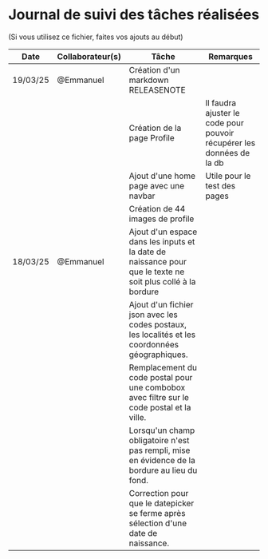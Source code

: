 # Journal de suivi des tâches réalisées

(Si vous utilisez ce fichier, faites vos ajouts au début)

| Date  | Collaborateur(s) | Tâche | Remarques |
|--------|-----------------|-------|-----------|
| 19/03/25 | @Emmanuel | Création d'un markdown RELEASENOTE
|||Création de la page Profile | Il faudra ajuster le code pour pouvoir récupérer les données de la db
|||Ajout d'une home page avec une navbar | Utile pour le test des pages
|||Création de 44 images de profile
| 18/03/25 | @Emmanuel | Ajout d'un espace dans les inputs et la date de naissance pour que le texte ne soit plus collé à la bordure
||| Ajout d'un fichier json avec les codes postaux, les localités et les coordonnées géographiques. 
||| Remplacement du code postal pour une combobox avec filtre sur le code postal et la ville. 
||| Lorsqu'un champ obligatoire n'est pas rempli, mise en évidence de la bordure au lieu du fond.
||| Correction pour que le datepicker se ferme après sélection d'une date de naissance.